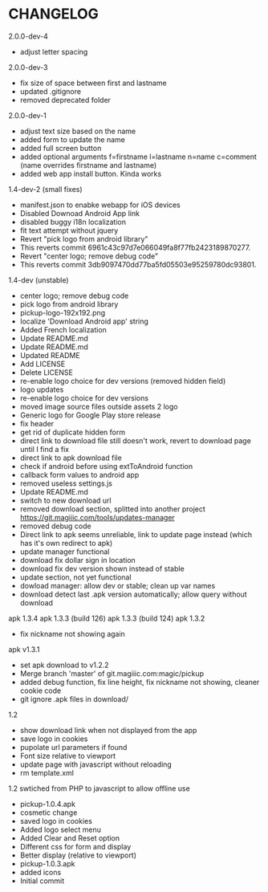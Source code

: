 # CHANGELOG

2.0.0-dev-4
* adjust letter spacing

2.0.0-dev-3
* fix size of space between first and lastname
* updated .gitignore
* removed deprecated folder

2.0.0-dev-1
* adjust text size based on the name
* added form to  update the name
* added full screen button
* added optional arguments f=firstname l=lastname n=name c=comment (name overrides firstname and lastname)
* added web app install button. Kinda works

1.4-dev-2 (small fixes)
* manifest.json to enabke webapp for iOS devices
* Disabled Downoad Android App link
* disabled buggy i18n localization
* fit text attempt without jquery
* Revert "pick logo from android library"
* This reverts commit 6961c43c97d7e066049fa8f77fb2423189870277.
* Revert "center logo; remove debug code"
* This reverts commit 3db9097470dd77ba5fd05503e95259780dc93801.

1.4-dev (unstable)
* center logo; remove debug code
* pick logo from android library
* pickup-logo-192x192.png
* localize 'Download Android app' string
* Added French localization
* Update README.md
* Update README.md
* Updated README
* Add LICENSE
* Delete LICENSE
* re-enable logo choice for dev versions (removed hidden field)
* logo updates
* re-enable logo choice for dev versions
* moved image source files outside assets
2 logo
* Generic logo for Google Play store release
* fix header
* get rid of duplicate hidden form
* direct link to download file still doesn't work, revert to download page until I find a fix
* direct link to apk download file
* check if android before using extToAndroid function
* callback form values to android app
* removed useless settings.js
* Update README.md
* switch to new download url
* removed download section, splitted into another project https://git.magiiic.com/tools/updates-manager
* removed debug code
* Direct link to apk seems unreliable, link to update page instead (which has it's own redirect to apk)
* update manager functional
* download fix dollar sign in location
* download fix dev version shown instead of stable
* update section, not yet functional
* dowload manager: allow dev or stable; clean up var names
* download detect last .apk version automatically; allow query without download

apk 1.3.4
apk 1.3.3 (build 126)
apk 1.3.3 (build 124)
apk 1.3.2
* fix nickname not showing again

apk v1.3.1
* set apk download to v1.2.2
* Merge branch 'master' of git.magiiic.com:magic/pickup
* added debug function, fix line height, fix nickname not showing, cleaner cookie code
* git ignore .apk files in download/

1.2
* show download link when not displayed from the app
* save logo in cookies
* pupolate url parameters if found
* Font size relative to viewport
* update page with javascript without reloading
* rm template.xml

1.2 swtiched from PHP to javascript to allow offline use
* pickup-1.0.4.apk
* cosmetic change
* saved logo in cookies
* Added logo select menu
* Added Clear and Reset option
* Different css for form and display
* Better display (relative to viewport)
* pickup-1.0.3.apk
* added icons
* Initial commit
